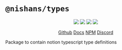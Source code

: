 # `@nishans/types`

<p align="center">
  <img src="https://img.shields.io/bundlephobia/minzip/@nishans/types?label=minzipped&style=flat"/>
  <img src="https://img.shields.io/npm/dw/@nishans/types?style=flat"/>
  <img src="https://img.shields.io/github/issues/devorein/nishan/@nishans/types"/>
  <img src="https://img.shields.io/npm/v/@nishans/types"/>
</p>

<p align="center">
  <a href="https://github.com/Devorein/Nishan/tree/master/packages/types">Github</a>
  <a href="nishan-docs.netlify.app/">Docs</a>
  <a href="https://www.npmjs.com/package/@nishans/types">NPM</a>
  <a href="https://discord.com/invite/SpwHCz8ysx">Discord</a>
</p>

Package to contain notion typescript type definitions